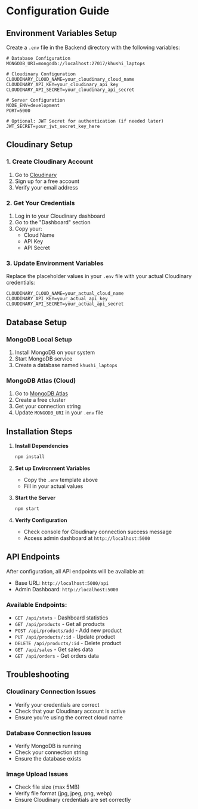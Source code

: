 # Configuration Guide

## Environment Variables Setup

Create a `.env` file in the Backend directory with the following variables:

```env
# Database Configuration
MONGODB_URI=mongodb://localhost:27017/khushi_laptops

# Cloudinary Configuration
CLOUDINARY_CLOUD_NAME=your_cloudinary_cloud_name
CLOUDINARY_API_KEY=your_cloudinary_api_key
CLOUDINARY_API_SECRET=your_cloudinary_api_secret

# Server Configuration
NODE_ENV=development
PORT=5000

# Optional: JWT Secret for authentication (if needed later)
JWT_SECRET=your_jwt_secret_key_here
```

## Cloudinary Setup

### 1. Create Cloudinary Account
1. Go to [Cloudinary](https://cloudinary.com/)
2. Sign up for a free account
3. Verify your email address

### 2. Get Your Credentials
1. Log in to your Cloudinary dashboard
2. Go to the "Dashboard" section
3. Copy your:
   - Cloud Name
   - API Key
   - API Secret

### 3. Update Environment Variables
Replace the placeholder values in your `.env` file with your actual Cloudinary credentials:

```env
CLOUDINARY_CLOUD_NAME=your_actual_cloud_name
CLOUDINARY_API_KEY=your_actual_api_key
CLOUDINARY_API_SECRET=your_actual_api_secret
```

## Database Setup

### MongoDB Local Setup
1. Install MongoDB on your system
2. Start MongoDB service
3. Create a database named `khushi_laptops`

### MongoDB Atlas (Cloud)
1. Go to [MongoDB Atlas](https://www.mongodb.com/atlas)
2. Create a free cluster
3. Get your connection string
4. Update `MONGODB_URI` in your `.env` file

## Installation Steps

1. **Install Dependencies**
   ```bash
   npm install
   ```

2. **Set up Environment Variables**
   - Copy the `.env` template above
   - Fill in your actual values

3. **Start the Server**
   ```bash
   npm start
   ```

4. **Verify Configuration**
   - Check console for Cloudinary connection success message
   - Access admin dashboard at `http://localhost:5000`

## API Endpoints

After configuration, all API endpoints will be available at:
- Base URL: `http://localhost:5000/api`
- Admin Dashboard: `http://localhost:5000`

### Available Endpoints:
- `GET /api/stats` - Dashboard statistics
- `GET /api/products` - Get all products
- `POST /api/products/add` - Add new product
- `PUT /api/products/:id` - Update product
- `DELETE /api/products/:id` - Delete product
- `GET /api/sales` - Get sales data
- `GET /api/orders` - Get orders data

## Troubleshooting

### Cloudinary Connection Issues
- Verify your credentials are correct
- Check that your Cloudinary account is active
- Ensure you're using the correct cloud name

### Database Connection Issues
- Verify MongoDB is running
- Check your connection string
- Ensure the database exists

### Image Upload Issues
- Check file size (max 5MB)
- Verify file format (jpg, jpeg, png, webp)
- Ensure Cloudinary credentials are set correctly 